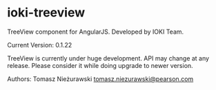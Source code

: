 ioki-treeview
=============

TreeView component for AngularJS. Developed by IOKI Team.

Current Version: 0.1.22

TreeView is currently under huge development. API may change at any release. Please consider it while doing upgrade to newer version.

Authors:
Tomasz Nieżurawski <tomasz.niezurawski@pearson.com>